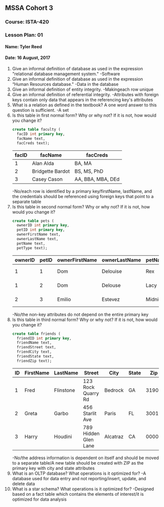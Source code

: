 ## MSSA Cohort 3
### Course: ISTA-420
### Lesson Plan: 01
#### Name: Tyler Reed
#### Date: 16 August, 2017

1. Give an informal definition of database as used in the expression "relational database management
system."
    -Software
1. Give an informal definition of database as used in the expression “Human Resources database."
    -Data in the database
1. Give an informal definition of entity integrity.
    -Makingeach row unique
1. Give an informal definition of referential integrity.
    -Attributes with foreign keys contain only data that appears in the referencing key's attributes
1. What is a relation as defined in the textbook? A one word answer to this question is sufficient.
    -A set 
1. Is this table in first normal form? Why or why not? If it is not, how would you change it?
    ```sql
    create table faculty (
      facID int primary key,
      facName text,
      facCreds text);
    ```
    | facID | facName          | facCreds          |
    |-------|------------------|-------------------|
    | 1     | Alan Alda        | BA, MA            |
    | 2     | Bridgette Bardot | BS, MS, PhD       |
    | 3     | Casey Cason      | AA, BBA, MBA, DEd |
    -No/each row is identified by a primary key/firstName, lastName, and the credentials should be referenced using foreign keys that point to a separate table 
1. Is this table in second normal form? Why or why not? If it is not, how would you change it?
    ```sql
    create table pets (
      ownerID int primary key,
      petID int primary key,
      ownerFirstName text,
      ownerLastName text,
      petName text,
      petType text);
    ```
    | ownerID | petID | ownerFirstName | ownerLastName | petName  | petType         |
    |---------|-------|----------------|---------------|----------|-----------------|
    | 1       | 1     | Dom            | Delouise      | Rex      | German Shepherd |
    | 1       | 2     | Dom            | Delouse       | Lacy     | Border Collie   |
    | 2       | 3     | Emilio         | Estevez       | Midnight | Persian Cat     |
    -No/the non-key attributes do not depend on the entire primary key
1. Is this table in third normal form? Why or why not? If it is not, how would you change it?
    ```sql
    create table friends (
      friendID int primary key,
      friendName text,
      friendStreet text,
      friendCity text,
      friendState text,
      friendZip text);
    ```
    | ID | FirstName | LastName  | Street               | City     | State | Zip   |
    |----|-----------|-----------|----------------------|----------|-------|-------|
    | 1  | Fred      | Flinstone | 123 Rock Quarry Rd   | Bedrock  | GA    | 31905 |
    | 2  | Greta     | Garbo     | 456 Starlit Ave      | Paris    | FL    | 30019 |
    | 3  | Harry     | Houdini   | 789 Hidden Glen Lane | Alcatraz | CA    | 00000 |
    -No/the address information is dependent on itself and should be moved to a separate table/A new table should be created with ZIP as the primary key with city and state attributes
1. What is an OLTP database? What operations is it optimized for?
    -A database used for data entry and not reporting/insert, update, and delete data
1. What is a star schema? What operations is it optimized for?
    -Designed based on a fact table which contains the elements of interest/it is optimized for data analysis